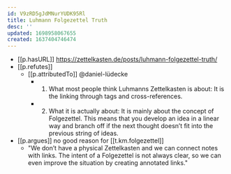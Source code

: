 ```yaml
---
id: V9zRD5gJdMNurYUDK95Rl
title: Luhmann Folgezettel Truth
desc: ''
updated: 1698958067655
created: 1637404746474
---
```




- [[p.hasURL]] https://zettelkasten.de/posts/luhmann-folgezettel-truth/
- [[p.refutes]]
  - [[p.attributedTo]] @daniel-lüdecke
    - 1. What most people think Luhmanns Zettelkasten is about: It is the linking through tags and cross-references.
    - 2. What it is actually about: It is mainly about the concept of Folgezettel. This means that you develop an idea in a linear way and branch off if the next thought doesn’t fit into the previous string of ideas.
- [[p.argues]] no good reason for [[t.km.folgezettel]]
  - "We don’t have a physical Zettelkasten and we can connect notes with links. The intent of a Folgezettel is not always clear, so we can even improve the situation by creating annotated links."
